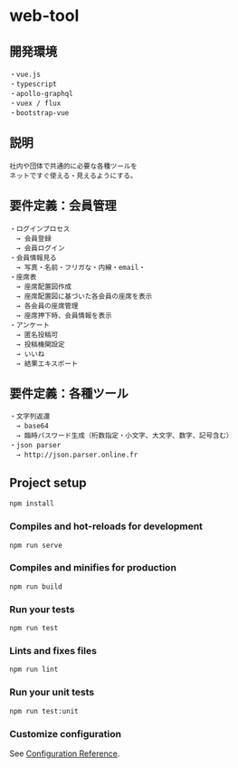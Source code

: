 # web-tool

## 開発環境
```
・vue.js
・typescript
・apollo-graphql
・vuex / flux
・bootstrap-vue
```
## 説明
```
社内や団体で共通的に必要な各種ツールを
ネットですぐ使える・見えるようにする。
```
## 要件定義：会員管理
```
・ログインプロセス
　→ 会員登録
　→ 会員ログイン
・会員情報見る
　→ 写真・名前・フリガな・内線・email・
・座席表
　→ 座席配置図作成
　→ 座席配置図に基づいた各会員の座席を表示
　→ 各会員の座席管理
　→ 座席押下時、会員情報を表示
・アンケート
　→ 匿名投稿可
　→ 投稿機関設定
　→ いいね
　→ 結果エキスポート
```
## 要件定義：各種ツール
```
・文字列返還
　→ base64
　→ 臨時パスワード生成（桁数指定・小文字、大文字、数字、記号含む）
・json parser  
　→ http://json.parser.online.fr
```

## Project setup
```
npm install
```
### Compiles and hot-reloads for development
```
npm run serve
```
### Compiles and minifies for production
```
npm run build
```
### Run your tests
```
npm run test
```
### Lints and fixes files
```
npm run lint
```
### Run your unit tests
```
npm run test:unit
```
### Customize configuration
See [Configuration Reference](https://cli.vuejs.org/config/).
